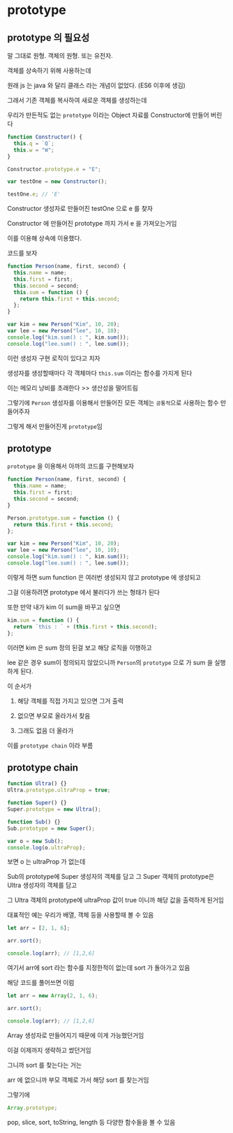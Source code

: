 # prototype

## prototype 의 필요성

말 그대로 원형. 객체의 원형. 또는 유전자.

객체를 상속하기 위해 사용하는데

원래 js 는 java 와 달리 클래스 라는 개념이 없었다. (ES6 이후에 생김)

그래서 기존 객체를 복사하여 새로운 객체를 생성하는데

우리가 만든적도 없는 `prototype` 이라는 Object 자료를 Constructor에 만들어 버린다

```js
function Constructor() {
  this.q = `Q`;
  this.w = "W";
}

Constructor.prototype.e = "E";

var testOne = new Constructor();

testOne.e; // 'E'
```

Constructor 생성자로 만들어진 testOne 으로 e 를 찾자

Constructor 에 만들어진 prototype 까지 가서 e 을 가져오는거임

이를 이용해 상속에 이용했다.

코드를 보자

```js
function Person(name, first, second) {
  this.name = name;
  this.first = first;
  this.second = second;
  this.sum = function () {
    return this.first + this.second;
  };
}

var kim = new Person("Kim", 10, 20);
var lee = new Person("lee", 10, 10);
console.log("kim.sum() : ", kim.sum());
console.log("lee.sum() : ", lee.sum());
```

이런 생성자 구현 로직이 있다고 치자

생성자를 생성할때마다 각 객체마다 `this.sum` 이라는 함수를 가지게 된다

이는 메모리 낭비를 초래한다 >> 생산성을 떨어트림

그렇기에 `Person` 생성자를 이용해서 만들어진 모든 객체는 `공통적`으로 사용하는 함수 만들어주자

그렇게 해서 만들어진게 `prototype`임

## prototype

`prototype` 을 이용해서 아까의 코드를 구현해보자

```js
function Person(name, first, second) {
  this.name = name;
  this.first = first;
  this.second = second;
}

Person.prototype.sum = function () {
  return this.first + this.second;
};

var kim = new Person("Kim", 10, 20);
var lee = new Person("lee", 10, 10);
console.log("kim.sum() : ", kim.sum());
console.log("lee.sum() : ", lee.sum());
```

이렇게 하면 sum function 은 여러번 생성되지 않고 prototype 에 생성되고

그걸 이용하려면 prototype 에서 불러다가 쓰는 형태가 된다

또한 만약 내가 kim 이 sum을 바꾸고 싶으면

```js
kim.sum = function () {
  return `this : ` + (this.first + this.second);
};
```

이러면 kim 은 sum 정의 된걸 보고 해당 로직을 이행하고

lee 같은 경우 sum이 정의되지 않았으니까 `Person`의 `prototype` 으로 가 sum 을 실행하게 된다.

이 순서가

1. 해당 객체를 직접 가지고 있으면 그거 출력

2. 없으면 부모로 올라가서 찾음

3. 그래도 없음 더 올라가

이를 `prototype chain` 이라 부름

## prototype chain

```js
function Ultra() {}
Ultra.prototype.ultraProp = true;

function Super() {}
Super.prototype = new Ultra();

function Sub() {}
Sub.prototype = new Super();

var o = new Sub();
console.log(o.ultraProp);
```

보면 o 는 ultraProp 가 없는데

Sub의 prototype에 Super 생성자의 객체를 담고 그 Super 객체의 prototype은 Ultra 생성자의 객체를 담고

그 Ultra 객체의 prototype에 ultraProp 값이 true 이니까 해당 값을 출력하게 된거임

대표적인 예는 우리가 배열, 객체 등을 사용할때 볼 수 있음

```js
let arr = [2, 1, 6];

arr.sort();

console.log(arr); // [1,2,6]
```

여기서 arr에 sort 라는 함수를 지정한적이 없는데 sort 가 돌아가고 있음

해당 코드를 풀어쓰면 이럼

```js
let arr = new Array(2, 1, 6);

arr.sort();

console.log(arr); // [1,2,6]
```

Array 생성자로 만들어지기 때문에 이게 가능했던거임

이걸 이제까지 생략하고 썼던거임

그니까 sort 를 찾는다는 거는

arr 에 없으니까 부모 객체로 가서 해당 sort 를 찾는거임

그렇기에

```js
Array.prototype;
```

pop, slice, sort, toString, length 등 다양한 함수들을 볼 수 있음
